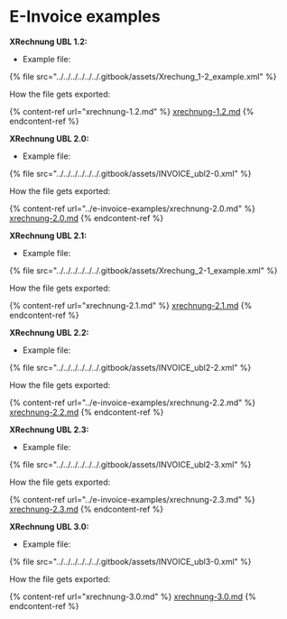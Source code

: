 # E-Invoice examples

**XRechnung UBL 1.2:**

* Example file:

{% file src="../../../../../../.gitbook/assets/Xrechung_1-2_example.xml" %}

How  the file gets exported:

{% content-ref url="xrechnung-1.2.md" %}
[xrechnung-1.2.md](xrechnung-1.2.md)
{% endcontent-ref %}

**XRechnung UBL 2.0:**

* Example file:

{% file src="../../../../../../.gitbook/assets/INVOICE_ubl2-0.xml" %}

How  the file gets exported:

{% content-ref url="../e-invoice-examples/xrechnung-2.0.md" %}
[xrechnung-2.0.md](../e-invoice-examples/xrechnung-2.0.md)
{% endcontent-ref %}

**XRechnung UBL 2.1:**

* Example file:

{% file src="../../../../../../.gitbook/assets/Xrechung_2-1_example.xml" %}

How  the file gets exported:

{% content-ref url="xrechnung-2.1.md" %}
[xrechnung-2.1.md](xrechnung-2.1.md)
{% endcontent-ref %}

**XRechnung UBL 2.2:**

* Example file:

{% file src="../../../../../../.gitbook/assets/INVOICE_ubl2-2.xml" %}

How  the file gets exported:

{% content-ref url="../e-invoice-examples/xrechnung-2.2.md" %}
[xrechnung-2.2.md](../e-invoice-examples/xrechnung-2.2.md)
{% endcontent-ref %}

**XRechnung UBL 2.3:**

* Example file:

{% file src="../../../../../../.gitbook/assets/INVOICE_ubl2-3.xml" %}

How  the file gets exported:

{% content-ref url="../e-invoice-examples/xrechnung-2.3.md" %}
[xrechnung-2.3.md](../e-invoice-examples/xrechnung-2.3.md)
{% endcontent-ref %}

**XRechnung UBL 3.0:**

* Example file:

{% file src="../../../../../../.gitbook/assets/INVOICE_ubl3-0.xml" %}

How  the file gets exported:

{% content-ref url="xrechnung-3.0.md" %}
[xrechnung-3.0.md](xrechnung-3.0.md)
{% endcontent-ref %}

